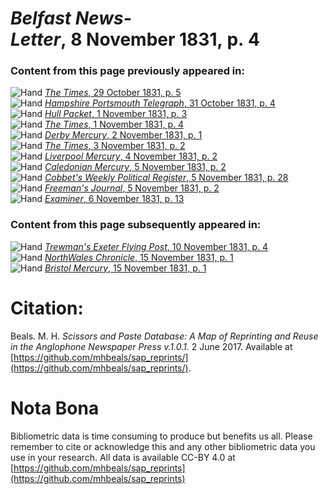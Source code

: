 # *Belfast News-Letter*, 8 November 1831, p. 4  
  
### Content from this page previously appeared in:  
![Hand](http://scissorsandpaste.net/wp-content/uploads/2017/06/smallhandpointer.png) [*The Times*, 29 October 1831, p. 5](https://mhbeals.github.io/sap_html/The-Times/The-Times-29-October-1831-p-5)  
![Hand](http://scissorsandpaste.net/wp-content/uploads/2017/06/smallhandpointer.png) [*Hampshire Portsmouth Telegraph*, 31 October 1831, p. 4](https://mhbeals.github.io/sap_html/Hampshire-Portsmouth-Telegraph/Hampshire-Portsmouth-Telegraph-31-October-1831-p-4)  
![Hand](http://scissorsandpaste.net/wp-content/uploads/2017/06/smallhandpointer.png) [*Hull Packet*, 1 November 1831, p. 3](https://mhbeals.github.io/sap_html/Hull-Packet/Hull-Packet-1-November-1831-p-3)  
![Hand](http://scissorsandpaste.net/wp-content/uploads/2017/06/smallhandpointer.png) [*The Times*, 1 November 1831, p. 4](https://mhbeals.github.io/sap_html/The-Times/The-Times-1-November-1831-p-4)  
![Hand](http://scissorsandpaste.net/wp-content/uploads/2017/06/smallhandpointer.png) [*Derby Mercury*, 2 November 1831, p. 1](https://mhbeals.github.io/sap_html/Derby-Mercury/Derby-Mercury-2-November-1831-p-1)  
![Hand](http://scissorsandpaste.net/wp-content/uploads/2017/06/smallhandpointer.png) [*The Times*, 3 November 1831, p. 2](https://mhbeals.github.io/sap_html/The-Times/The-Times-3-November-1831-p-2)  
![Hand](http://scissorsandpaste.net/wp-content/uploads/2017/06/smallhandpointer.png) [*Liverpool Mercury*, 4 November 1831, p. 2](https://mhbeals.github.io/sap_html/Liverpool-Mercury/Liverpool-Mercury-4-November-1831-p-2)  
![Hand](http://scissorsandpaste.net/wp-content/uploads/2017/06/smallhandpointer.png) [*Caledonian Mercury*, 5 November 1831, p. 2](https://mhbeals.github.io/sap_html/Caledonian-Mercury/Caledonian-Mercury-5-November-1831-p-2)  
![Hand](http://scissorsandpaste.net/wp-content/uploads/2017/06/smallhandpointer.png) [*Cobbet's Weekly Political Register*, 5 November 1831, p. 28](https://mhbeals.github.io/sap_html/Cobbet's-Weekly-Political-Register/Cobbet's-Weekly-Political-Register-5-November-1831-p-28)  
![Hand](http://scissorsandpaste.net/wp-content/uploads/2017/06/smallhandpointer.png) [*Freeman's Journal*, 5 November 1831, p. 2](https://mhbeals.github.io/sap_html/Freeman's-Journal/Freeman's-Journal-5-November-1831-p-2)  
![Hand](http://scissorsandpaste.net/wp-content/uploads/2017/06/smallhandpointer.png) [*Examiner*, 6 November 1831, p. 13](https://mhbeals.github.io/sap_html/Examiner/Examiner-6-November-1831-p-13)  
  
### Content from this page subsequently appeared in:  
![Hand](http://scissorsandpaste.net/wp-content/uploads/2017/06/smallhandpointer.png) [*Trewman's Exeter Flying Post*, 10 November 1831, p. 4](https://mhbeals.github.io/sap_html/Trewman's-Exeter-Flying-Post/Trewman's-Exeter-Flying-Post-10-November-1831-p-4)  
![Hand](http://scissorsandpaste.net/wp-content/uploads/2017/06/smallhandpointer.png) [*NorthWales Chronicle*, 15 November 1831, p. 1](https://mhbeals.github.io/sap_html/NorthWales-Chronicle/NorthWales-Chronicle-15-November-1831-p-1)  
![Hand](http://scissorsandpaste.net/wp-content/uploads/2017/06/smallhandpointer.png) [*Bristol Mercury*, 15 November 1831, p. 1](https://mhbeals.github.io/sap_html/Bristol-Mercury/Bristol-Mercury-15-November-1831-p-1)  


# Citation: 

Beals. M. H. *Scissors and Paste Database: A Map of Reprinting and Reuse in the Anglophone Newspaper Press v.1.0.1.* 2 June 2017. Available at [https://github.com/mhbeals/sap_reprints/](https://github.com/mhbeals/sap_reprints/). 

# Nota Bona

Bibliometric data is time consuming to produce but benefits us all. Please remember to cite or acknowledge this and any other bibliometric data you use in your research. All data is available CC-BY 4.0 at [https://github.com/mhbeals/sap_reprints](https://github.com/mhbeals/sap_reprints)